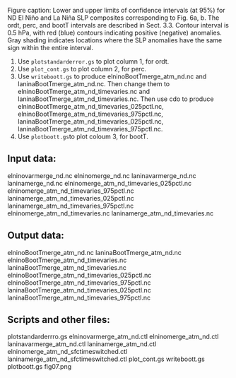 Figure caption: Lower and upper limits of confidence intervals (at 95%) for ND El Niño and La Niña SLP composites corresponding to Fig. 6a, b. 
The ordt, perc, and bootT intervals are described in Sect. 3.3. Contour interval is 0.5 hPa, with red (blue) contours indicating positive 
(negative) anomalies. Gray shading indicates locations where the SLP anomalies have the same sign within the entire interval.

1. Use `plotstandarderror.gs` to plot column 1, for ordt.
2. Use `plot_cont.gs` to plot column 2, for perc.
3. Use `writeboott.gs` to produce elninoBootTmerge_atm_nd.nc and laninaBootTmerge_atm_nd.nc. Then change them to 
elninoBootTmerge_atm_nd_timevaries.nc and laninaBootTmerge_atm_nd_timevaries.nc. Then use cdo to produce elninoBootTmerge_atm_nd_timevaries_025pctl.nc, 
elninoBootTmerge_atm_nd_timevaries_975pctl.nc, laninaBootTmerge_atm_nd_timevaries_025pctl.nc, laninaBootTmerge_atm_nd_timevaries_975pctl.nc.
4. Use `plotboott.gs`to plot coloum 3, for bootT.

## Input data:

elninovarmerge_nd.nc
elninomerge_nd.nc
laninavarmerge_nd.nc
laninamerge_nd.nc
elninomerge_atm_nd_timevaries_025pctl.nc
elninomerge_atm_nd_timevaries_975pctl.nc
laninamerge_atm_nd_timevaries_025pctl.nc
laninamerge_atm_nd_timevaries_975pctl.nc
elninomerge_atm_nd_timevaries.nc
laninamerge_atm_nd_timevaries.nc

## Output data:
elninoBootTmerge_atm_nd.nc
laninaBootTmerge_atm_nd.nc
elninoBootTmerge_atm_nd_timevaries.nc
laninaBootTmerge_atm_nd_timevaries.nc
elninoBootTmerge_atm_nd_timevaries_025pctl.nc
elninoBootTmerge_atm_nd_timevaries_975pctl.nc
laninaBootTmerge_atm_nd_timevaries_025pctl.nc
laninaBootTmerge_atm_nd_timevaries_975pctl.nc

## Scripts and other files:

plotstandarderrro.gs
elninovarmerge_atm_nd.ctl
elninomerge_atm_nd.ctl
laninavarmerge_atm_nd.ctl
laninamerge_atm_nd.ctl
elninomerge_atm_nd_sfctimeswitched.ctl
laninamerge_atm_nd_sfctimeswitched.ctl
plot_cont.gs
writeboott.gs
plotboott.gs
fig07.png
